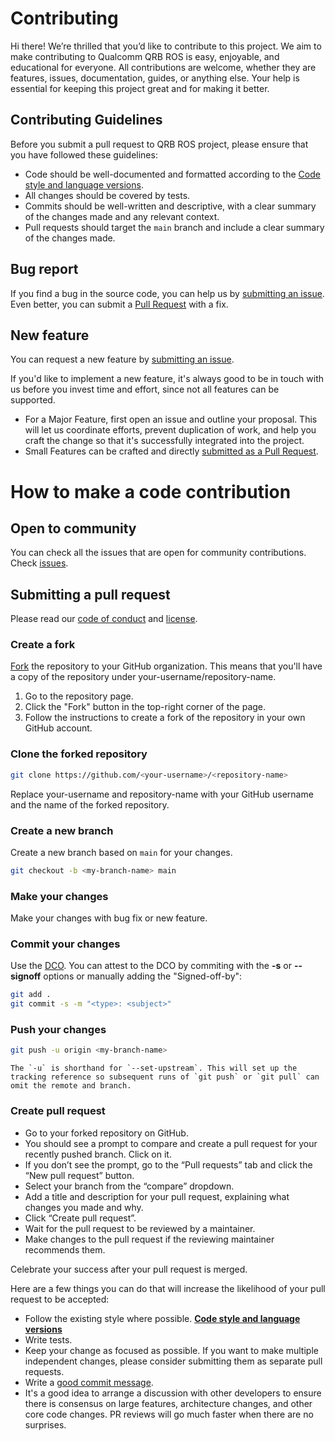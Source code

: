 # Contributing

Hi there!
We’re thrilled that you’d like to contribute to this project. We aim to make contributing to Qualcomm QRB ROS is easy, enjoyable, and educational for everyone. All contributions are welcome, whether they are features, issues, documentation, guides, or anything else. Your help is essential for keeping this project great and for making it better.

## Contributing Guidelines
Before you submit a pull request to QRB ROS project, please ensure that you have followed these guidelines:
- Code should be well-documented and formatted according to the [Code style and language versions](https://docs.ros.org/en/jazzy/The-ROS2-Project/Contributing/Code-Style-Language-Versions.html).
- All changes should be covered by tests.
- Commits should be well-written and descriptive, with a clear summary of the changes made and any relevant context.
- Pull requests should target the `main` branch and include a clear summary of the changes made.

## Bug report
If you find a bug in the source code, you can help us by [submitting an issue](../../issues). Even better, you can submit a [Pull Request](../../pulls) with a fix.

## New feature
You can request a new feature by [submitting an issue](../../issues).
<Update link with template>

If you'd like to implement a new feature, it's always good to be in touch with us before you invest time and effort, since not all features can be supported.

- For a Major Feature, first open an issue and outline your proposal. This will let us coordinate efforts, prevent duplication of work, and help you craft the change so that it's successfully integrated into the project.
- Small Features can be crafted and directly [submitted as a Pull Request](#submitting-a-pull-request).


# How to make a code contribution

## Open to community
You can check all the issues that are open for community contributions. Check [issues](../../issues).

## Submitting a pull request

Please read our [code of conduct](CODE-OF-CONDUCT.md) and [license](LICENSE).

### Create a fork
[Fork](../../fork) the repository to your GitHub organization. This means that you'll have a copy of the repository under your-username/repository-name.

1. Go to the repository page.
2. Click the "Fork" button in the top-right corner of the page.
3. Follow the instructions to create a fork of the repository in your own GitHub account.

### Clone the forked repository
    
```bash
git clone https://github.com/<your-username>/<repository-name>
``` 
Replace your-username and repository-name with your GitHub username and the name of the forked repository.

### Create a new branch
Create a new branch based on `main` for your changes.

```bash 
git checkout -b <my-branch-name> main
```

### Make your changes
Make your changes with bug fix or new feature.

### Commit your changes
Use the [DCO](http://developercertificate.org/). You can attest to the DCO by commiting with the **-s** or **--signoff** options or manually adding the "Signed-off-by":  
```bash
git add .
git commit -s -m "<type>: <subject>"
```
<add commit template>

### Push your changes
```bash
git push -u origin <my-branch-name>
```
    The `-u` is shorthand for `--set-upstream`. This will set up the tracking reference so subsequent runs of `git push` or `git pull` can omit the remote and branch.

### Create pull request
- Go to your forked repository on GitHub.
- You should see a prompt to compare and create a pull request for your recently pushed branch. Click on it.
- If you don’t see the prompt, go to the “Pull requests” tab and click the “New pull request” button.
- Select your branch from the “compare” dropdown.
- Add a title and description for your pull request, explaining what changes you made and why.
- Click “Create pull request”.
- Wait for the pull request to be reviewed by a maintainer.
- Make changes to the pull request if the reviewing maintainer recommends them.

Celebrate your success after your pull request is merged.


Here are a few things you can do that will increase the likelihood of your pull request to be accepted:

- Follow the existing style where possible. **[Code style and language versions](https://docs.ros.org/en/jazzy/The-ROS2-Project/Contributing/Code-Style-Language-Versions.html)**
- Write tests.
- Keep your change as focused as possible.
  If you want to make multiple independent changes, please consider submitting them as separate pull requests.
- Write a [good commit message](http://tbaggery.com/2008/04/19/a-note-about-git-commit-messages.html).
- It's a good idea to arrange a discussion with other developers to ensure there is consensus on large features, architecture changes, and other core code changes. PR reviews will go much faster when there are no surprises.
